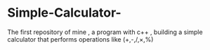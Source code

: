 # Simple-Calculator-
The first repository of mine , a program with c++ , building a simple calculator that performs operations like (+,-,/,×,%)
